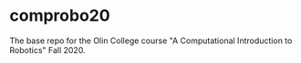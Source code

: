 # comprobo20
The base repo for the Olin College course "A Computational Introduction to Robotics" Fall 2020.
